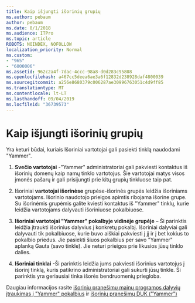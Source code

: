 ```yaml
---
title: Kaip išjungti išorinių grupių
ms.author: pebaum
author: pebaum
ms.date: 8/1/2018
ms.audience: ITPro
ms.topic: article
ROBOTS: NOINDEX, NOFOLLOW
localization_priority: Normal
ms.custom:
- "965"
- "6000006"
ms.assetid: 962c2a4f-7dac-4ccc-98a8-d0d283c95808
ms.openlocfilehash: a467cc5deea6ae3a6f12832d238928daf4800039
ms.sourcegitcommit: a256e8680379c006287ae30996763051c4d9ff85
ms.translationtype: MT
ms.contentlocale: lt-LT
ms.lasthandoff: 09/04/2019
ms.locfileid: "36739573"
---
```

# <a name="how-to-disable-external-groups"></a>Kaip išjungti išorinių grupių

Yra keturi būdai, kuriais Išoriniai vartotojai gali pasiekti tinklą naudodami "Yammer".
  
1. **Svečio vartotojai** -"Yammer" administratoriai gali pakviesti kontaktus iš išorinių domenų kaip namų tinklo vartotojus. Šie vartotojai matys visos įmonės pašarų ir gali prisijungti prie kitų grupių tinkluose taip pat.

2. Išoriniai **vartotojai išorinėse** grupėse-išorinės grupės leidžia išoriniams vartotojams. Išorinio naudotojo prieigos apimtis ribojama išorine grupe. Su išorinėmis grupėmis galite kviesti kontaktus iš "Yammer" tinklų, kurie leidžia vartotojams dalyvauti išoriniuose pokalbiuose.

3. **Išoriniai vartotojai "Yammer" pokalbyje vidinėje grupėje** – Ši parinktis leidžia įtraukti išorinius dalyvius į konkretų pokalbį. Išoriniai dalyviai gali dalyvauti tik pokalbiuose, kurie buvo aiškiai pakviesti į jį ir į bet kokius to pokalbio priedus. Jie pasiekti šiuos pokalbius per savo "Yammer" aplanką Gauta (savo tinkle). Jie neturi prieigos prie likusios jūsų tinklo dalies.

4. **Išoriniai tinklai** -Ši parinktis leidžia jums pakviesti išorinius vartotojus į išorinį tinklą, kuris patikrino administratoriai gali sukurti jūsų tinkle. Ši parinktis yra geriausiai tinka išorės bendruomenių priegloba.

Daugiau informacijos rasite [išorinių pranešimų mainų programos dalyvių įtraukimas į "Yammer" pokalbius](https://docs.microsoft.com/yammer/work-with-external-users/add-external-participants) ir [išorinių pranešimų DUK ("Yammer")](https://docs.microsoft.com/yammer/work-with-external-users/external-messaging-faq)
  